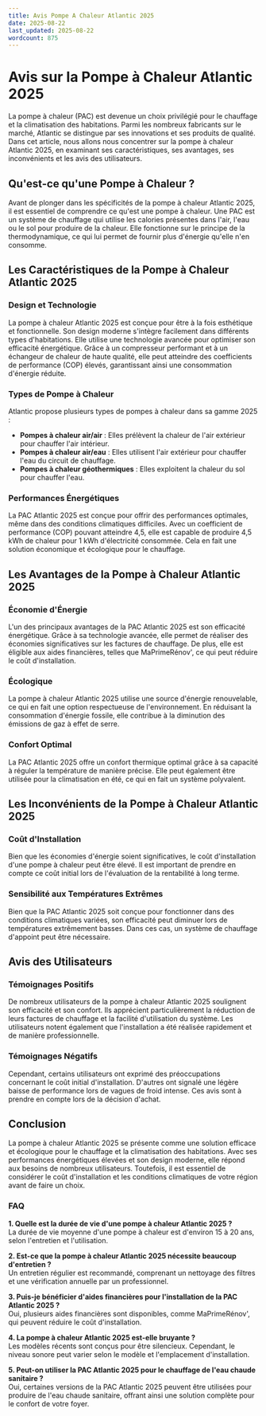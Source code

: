 ```yaml
---
title: Avis Pompe A Chaleur Atlantic 2025
date: 2025-08-22
last_updated: 2025-08-22
wordcount: 875
---
```


# Avis sur la Pompe à Chaleur Atlantic 2025

La pompe à chaleur (PAC) est devenue un choix privilégié pour le chauffage et la climatisation des habitations. Parmi les nombreux fabricants sur le marché, Atlantic se distingue par ses innovations et ses produits de qualité. Dans cet article, nous allons nous concentrer sur la pompe à chaleur Atlantic 2025, en examinant ses caractéristiques, ses avantages, ses inconvénients et les avis des utilisateurs.

## Qu'est-ce qu'une Pompe à Chaleur ?

Avant de plonger dans les spécificités de la pompe à chaleur Atlantic 2025, il est essentiel de comprendre ce qu'est une pompe à chaleur. Une PAC est un système de chauffage qui utilise les calories présentes dans l'air, l'eau ou le sol pour produire de la chaleur. Elle fonctionne sur le principe de la thermodynamique, ce qui lui permet de fournir plus d'énergie qu'elle n'en consomme.

## Les Caractéristiques de la Pompe à Chaleur Atlantic 2025

### Design et Technologie

La pompe à chaleur Atlantic 2025 est conçue pour être à la fois esthétique et fonctionnelle. Son design moderne s'intègre facilement dans différents types d'habitations. Elle utilise une technologie avancée pour optimiser son efficacité énergétique. Grâce à un compresseur performant et à un échangeur de chaleur de haute qualité, elle peut atteindre des coefficients de performance (COP) élevés, garantissant ainsi une consommation d'énergie réduite.

### Types de Pompe à Chaleur

Atlantic propose plusieurs types de pompes à chaleur dans sa gamme 2025 :

- **Pompes à chaleur air/air** : Elles prélèvent la chaleur de l'air extérieur pour chauffer l'air intérieur.
- **Pompes à chaleur air/eau** : Elles utilisent l'air extérieur pour chauffer l'eau du circuit de chauffage.
- **Pompes à chaleur géothermiques** : Elles exploitent la chaleur du sol pour chauffer l'eau.

### Performances Énergétiques

La PAC Atlantic 2025 est conçue pour offrir des performances optimales, même dans des conditions climatiques difficiles. Avec un coefficient de performance (COP) pouvant atteindre 4,5, elle est capable de produire 4,5 kWh de chaleur pour 1 kWh d'électricité consommée. Cela en fait une solution économique et écologique pour le chauffage.

## Les Avantages de la Pompe à Chaleur Atlantic 2025

### Économie d'Énergie

L'un des principaux avantages de la PAC Atlantic 2025 est son efficacité énergétique. Grâce à sa technologie avancée, elle permet de réaliser des économies significatives sur les factures de chauffage. De plus, elle est éligible aux aides financières, telles que MaPrimeRénov', ce qui peut réduire le coût d'installation.

### Écologique

La pompe à chaleur Atlantic 2025 utilise une source d'énergie renouvelable, ce qui en fait une option respectueuse de l'environnement. En réduisant la consommation d'énergie fossile, elle contribue à la diminution des émissions de gaz à effet de serre.

### Confort Optimal

La PAC Atlantic 2025 offre un confort thermique optimal grâce à sa capacité à réguler la température de manière précise. Elle peut également être utilisée pour la climatisation en été, ce qui en fait un système polyvalent.

## Les Inconvénients de la Pompe à Chaleur Atlantic 2025

### Coût d'Installation

Bien que les économies d'énergie soient significatives, le coût d'installation d'une pompe à chaleur peut être élevé. Il est important de prendre en compte ce coût initial lors de l'évaluation de la rentabilité à long terme.

### Sensibilité aux Températures Extrêmes

Bien que la PAC Atlantic 2025 soit conçue pour fonctionner dans des conditions climatiques variées, son efficacité peut diminuer lors de températures extrêmement basses. Dans ces cas, un système de chauffage d'appoint peut être nécessaire.

## Avis des Utilisateurs

### Témoignages Positifs

De nombreux utilisateurs de la pompe à chaleur Atlantic 2025 soulignent son efficacité et son confort. Ils apprécient particulièrement la réduction de leurs factures de chauffage et la facilité d'utilisation du système. Les utilisateurs notent également que l'installation a été réalisée rapidement et de manière professionnelle.

### Témoignages Négatifs

Cependant, certains utilisateurs ont exprimé des préoccupations concernant le coût initial d'installation. D'autres ont signalé une légère baisse de performance lors de vagues de froid intense. Ces avis sont à prendre en compte lors de la décision d'achat.

## Conclusion

La pompe à chaleur Atlantic 2025 se présente comme une solution efficace et écologique pour le chauffage et la climatisation des habitations. Avec ses performances énergétiques élevées et son design moderne, elle répond aux besoins de nombreux utilisateurs. Toutefois, il est essentiel de considérer le coût d'installation et les conditions climatiques de votre région avant de faire un choix.

### FAQ

**1. Quelle est la durée de vie d'une pompe à chaleur Atlantic 2025 ?**  
La durée de vie moyenne d'une pompe à chaleur est d'environ 15 à 20 ans, selon l'entretien et l'utilisation.

**2. Est-ce que la pompe à chaleur Atlantic 2025 nécessite beaucoup d'entretien ?**  
Un entretien régulier est recommandé, comprenant un nettoyage des filtres et une vérification annuelle par un professionnel.

**3. Puis-je bénéficier d'aides financières pour l'installation de la PAC Atlantic 2025 ?**  
Oui, plusieurs aides financières sont disponibles, comme MaPrimeRénov', qui peuvent réduire le coût d'installation.

**4. La pompe à chaleur Atlantic 2025 est-elle bruyante ?**  
Les modèles récents sont conçus pour être silencieux. Cependant, le niveau sonore peut varier selon le modèle et l'emplacement d'installation.

**5. Peut-on utiliser la PAC Atlantic 2025 pour le chauffage de l'eau chaude sanitaire ?**  
Oui, certaines versions de la PAC Atlantic 2025 peuvent être utilisées pour produire de l'eau chaude sanitaire, offrant ainsi une solution complète pour le confort de votre foyer.